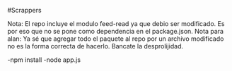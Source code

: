 #Scrappers


Nota: El repo incluye el modulo feed-read ya que debio ser modificado. Es por eso que no se pone como dependencia en el package.json.
Nota para alan: Ya sé que agregar todo el paquete al repo por un archivo modificado no es la forma correcta de hacerlo. Bancate la desprolijidad.
 

-npm install
-node app.js